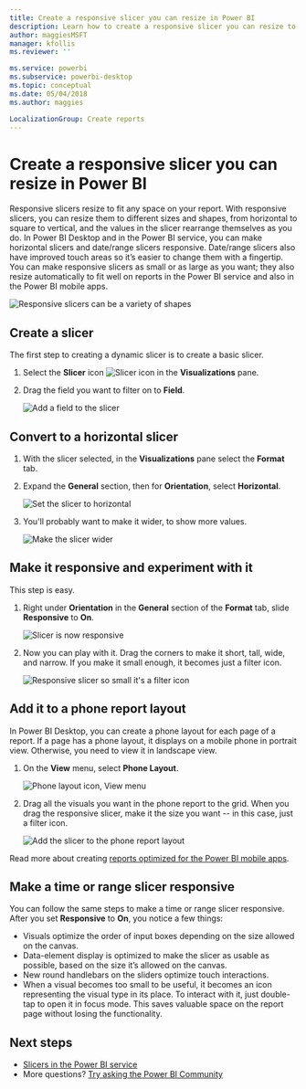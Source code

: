 ```yaml
---
title: Create a responsive slicer you can resize in Power BI
description: Learn how to create a responsive slicer you can resize to fit your report
author: maggiesMSFT
manager: kfollis
ms.reviewer: ''

ms.service: powerbi
ms.subservice: powerbi-desktop
ms.topic: conceptual
ms.date: 05/04/2018
ms.author: maggies

LocalizationGroup: Create reports
---
```

# Create a responsive slicer you can resize in Power BI

Responsive slicers resize to fit any space on your report. With responsive slicers, you can resize them to different sizes and shapes, from horizontal to square to vertical, and the values in the slicer rearrange themselves as you do. In Power BI Desktop and in the Power BI service, you can make horizontal slicers and date/range slicers responsive. Date/range slicers also have improved touch areas so it’s easier to change them with a fingertip. You can make responsive slicers as small or as large as you want; they also resize automatically to fit well on reports in the Power BI service and also in the Power BI mobile apps. 

![Responsive slicers can be a variety of shapes](media/power-bi-slicer-filter-responsive/power-bi-slicer-filter-responsive-0-slicer.gif)

## Create a slicer

The first step to creating a dynamic slicer is to create a basic slicer. 

1. Select the **Slicer** icon ![Slicer icon](media/power-bi-slicer-filter-responsive/power-bi-slicer-filter-responsive-0-slicer-icon.png) in the **Visualizations** pane.
2. Drag the field you want to filter on to **Field**.

    ![Add a field to the slicer](media/power-bi-slicer-filter-responsive/power-bi-slicer-filter-responsive-1-create.png)

## Convert to a horizontal slicer

1. With the slicer selected, in the **Visualizations** pane select the **Format** tab.
2. Expand the **General** section, then for **Orientation**, select **Horizontal**.

    ![Set the slicer to horizontal](media/power-bi-slicer-filter-responsive/power-bi-slicer-filter-responsive-2-horizontal.png) 

1.  You'll probably want to make it wider, to show more values.

     ![Make the slicer wider](media/power-bi-slicer-filter-responsive/power-bi-slicer-filter-responsive-3-wider.png)

## Make it responsive and experiment with it

This step is easy. 

1. Right under **Orientation** in the **General** section of the **Format** tab, slide **Responsive** to **On**.  

    ![Slicer is now responsive](media/power-bi-slicer-filter-responsive/power-bi-slicer-filter-responsive-4-responsive-on.png)

1. Now you can play with it. Drag the corners to make it short, tall, wide, and narrow. If you make it small enough, it becomes just a filter icon.

    ![Responsive slicer so small it's a filter icon](media/power-bi-slicer-filter-responsive/power-bi-slicer-filter-responsive-5-mini-icon.png)

## Add it to a phone report layout

In Power BI Desktop, you can create a phone layout for each page of a report. If a page has a phone layout, it displays on a mobile phone in portrait view. Otherwise, you need to view it in landscape view. 

1. On the **View** menu, select **Phone Layout**.

     ![Phone layout icon, View menu](media/power-bi-slicer-filter-responsive/power-bi-slicer-filter-responsive-6-phone-layout-button.png)
    
1. Drag all the visuals you want in the phone report to the grid. When you drag the responsive slicer, make it the size you want -- in this case, just a filter icon.

    ![Add the slicer to the phone report layout](media/power-bi-slicer-filter-responsive/power-bi-slicer-filter-responsive-7-phone-slicer-icon.png)

Read more about creating [reports optimized for the Power BI mobile apps](desktop-create-phone-report.md).

## Make a time or range slicer responsive

You can follow the same steps to make a time or range slicer responsive. After you set **Responsive** to **On**, you notice a few things:

- Visuals optimize the order of input boxes depending on the size allowed on the canvas. 
- Data-element display is optimized to make the slicer as usable as possible, based on the size it’s allowed on the canvas. 
- New round handlebars on the sliders optimize touch interactions. 
- When a visual becomes too small to be useful, it becomes an icon representing the visual type in its place. To interact with it, just double-tap to open it in focus mode. This saves valuable space on the report page without losing the functionality.

## Next steps

- [Slicers in the Power BI service](visuals/power-bi-visualization-slicers.md)
- More questions? [Try asking the Power BI Community](http://community.powerbi.com/)